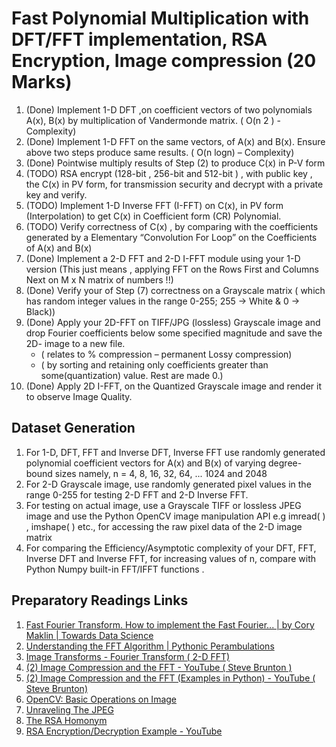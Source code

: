 # Fast Polynomial Multiplication with DFT/FFT implementation, RSA Encryption, Image compression (20 Marks)

1. (Done) Implement 1-D DFT ,on coefficient vectors of two polynomials A(x), B(x) by multiplication of Vandermonde matrix. ( O(n 2 ) - Complexity)
2. (Done) Implement 1-D FFT on the same vectors, of A(x) and B(x). Ensure above two steps produce same results. ( O(n logn) – Complexity)
3. (Done) Pointwise multiply results of Step (2) to produce C(x) in P-V form
4. (TODO) RSA encrypt (128-bit , 256-bit and 512-bit ) , with public key , the C(x) in PV form, for transmission security and decrypt with a private key and verify.
5. (TODO) Implement 1-D Inverse FFT (I-FFT) on C(x), in PV form (Interpolation) to get C(x) in Coefficient form (CR) Polynomial.
6. (TODO) Verify correctness of C(x) , by comparing with the coefficients generated by a Elementary “Convolution For Loop” on the Coefficients of A(x) and B(x)
7. (Done) Implement a 2-D FFT and 2-D I-FFT module using your 1-D version (This just means , applying FFT on the Rows First and Columns Next on M x N matrix of numbers !!)
8. (Done) Verify your of Step (7) correctness on a Grayscale matrix ( which has random integer values in the range 0-255; 255 → White & 0 → Black))
9. (Done) Apply your 2D-FFT on TIFF/JPG (lossless) Grayscale image and drop Fourier coefficients below some specified magnitude and save the 2D- image to a new file.
    - ( relates to % compression – permanent Lossy compression)
    - ( by sorting and retaining only coefficients greater than some(quantization) value. Rest are made 0.)
10. (Done) Apply 2D I-FFT, on the Quantized Grayscale image and render it to observe Image Quality.

## Dataset Generation

1. For 1-D, DFT, FFT and Inverse DFT, Inverse FFT use randomly generated polynomial coefficient vectors for A(x) and B(x) of varying degree-bound sizes namely, n = 4, 8, 16, 32, 64, ... 1024 and 2048
2. For 2-D Grayscale image, use randomly generated pixel values in the range 0-255 for testing 2-D FFT and 2-D Inverse FFT.
3. For testing on actual image, use a Grayscale TIFF or lossless JPEG image and use the Python OpenCV image manipulation API e.g imread( ) , imshape( ) etc., for accessing the raw pixel data of the 2-D image matrix
4. For comparing the Efficiency/Asymptotic complexity of your DFT, FFT, Inverse DFT and Inverse FFT, for increasing values of n, compare with Python Numpy built-in FFT/IFFT functions .

## Preparatory Readings Links

1. [Fast Fourier Transform. How to implement the Fast Fourier... | by Cory Maklin | Towards Data Science](https://towardsdatascience.com/fast-fourier-transform-937926e591cb)
2. [Understanding the FFT Algorithm | Pythonic Perambulations](https://jakevdp.github.io/blog/2013/08/28/understanding-the-fft/)
3. [Image Transforms - Fourier Transform ( 2-D FFT)](https://homepages.inf.ed.ac.uk/rbf/HIPR2/fourier.htm)
4. [(2) Image Compression and the FFT - YouTube ( Steve Brunton )](https://www.youtube.com/watch?v=gGEBUdM0PVc)
5. [(2) Image Compression and the FFT (Examples in Python) - YouTube ( Steve Brunton)](https://www.youtube.com/watch?v=uB3v6n8t2dQ)
6. [OpenCV: Basic Operations on Image](https://docs.opencv.org/master/d3/df2/tutorial_py_basic_ops.html)
7. [Unraveling The JPEG](https://parametric.press/issue-01/unraveling-the-jpeg/)
8. [The RSA Homonym](https://www.rsa.com/en-us/blog/2020-02/the-rsa-homonym)
9. [RSA Encryption/Decryption Example - YouTube](https://www.youtube.com/watch?v=9sY57iwNDJw)